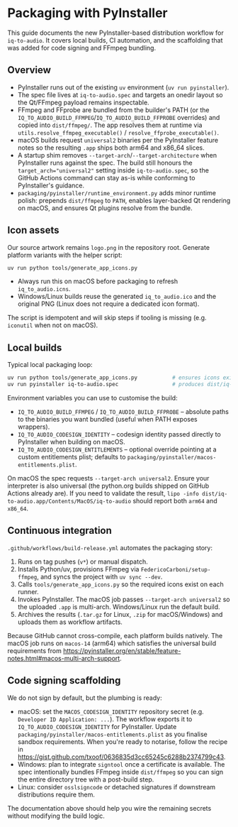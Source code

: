 # Packaging with PyInstaller

This guide documents the new PyInstaller-based distribution workflow for
`iq-to-audio`. It covers local builds, CI automation, and the scaffolding that
was added for code signing and FFmpeg bundling.

## Overview

- PyInstaller runs out of the existing `uv` environment (`uv run pyinstaller`).
- The spec file lives at `iq-to-audio.spec` and targets an onedir layout so the
  Qt/FFmpeg payload remains inspectable.
- FFmpeg and FFprobe are bundled from the builder's PATH (or the
  `IQ_TO_AUDIO_BUILD_FFMPEG`/`IQ_TO_AUDIO_BUILD_FFPROBE` overrides) and copied
  into `dist/ffmpeg/`. The app resolves them at runtime via
  `utils.resolve_ffmpeg_executable()` / `resolve_ffprobe_executable()`.
- macOS builds request `universal2` binaries per the PyInstaller feature notes so
  the resulting `.app` ships both arm64 and x86_64 slices.
- A startup shim removes `--target-arch`/`--target-architecture` when PyInstaller
  runs against the spec. The build still honours the `target_arch="universal2"`
  setting inside `iq-to-audio.spec`, so the GitHub Actions command can stay as-is
  while conforming to PyInstaller's guidance.
- `packaging/pyinstaller/runtime_environment.py` adds minor runtime polish:
  prepends `dist/ffmpeg` to `PATH`, enables layer-backed Qt rendering on macOS,
  and ensures Qt plugins resolve from the bundle.

## Icon assets

Our source artwork remains `logo.png` in the repository root. Generate platform
variants with the helper script:

```bash
uv run python tools/generate_app_icons.py
```

- Always run this on macOS before packaging to refresh `iq_to_audio.icns`.
- Windows/Linux builds reuse the generated `iq_to_audio.ico` and the original PNG
  (Linux does not require a dedicated icon format).

The script is idempotent and will skip steps if tooling is missing (e.g. `iconutil`
when not on macOS).

## Local builds

Typical local packaging loop:

```bash
uv run python tools/generate_app_icons.py           # ensures icons exist
uv run pyinstaller iq-to-audio.spec                 # produces dist/iq-to-audio*
```

Environment variables you can use to customise the build:

- `IQ_TO_AUDIO_BUILD_FFMPEG` / `IQ_TO_AUDIO_BUILD_FFPROBE` – absolute paths to
  the binaries you want bundled (useful when PATH exposes wrappers).
- `IQ_TO_AUDIO_CODESIGN_IDENTITY` – codesign identity passed directly to
  PyInstaller when building on macOS.
- `IQ_TO_AUDIO_CODESIGN_ENTITLEMENTS` – optional override pointing at a custom
  entitlements plist; defaults to `packaging/pyinstaller/macos-entitlements.plist`.

On macOS the spec requests `--target-arch universal2`. Ensure your interpreter is
also universal (the python.org builds shipped on GitHub Actions already are).
If you need to validate the result, `lipo -info dist/iq-to-audio.app/Contents/MacOS/iq-to-audio`
should report both `arm64` and `x86_64`.

## Continuous integration

`.github/workflows/build-release.yml` automates the packaging story:

1. Runs on tag pushes (`v*`) or manual dispatch.
2. Installs Python/uv, provisions FFmpeg via `FedericoCarboni/setup-ffmpeg`, and
   syncs the project with `uv sync --dev`.
3. Calls `tools/generate_app_icons.py` so the required icons exist on each
   runner.
4. Invokes PyInstaller. The macOS job passes `--target-arch universal2` so the
   uploaded `.app` is multi-arch. Windows/Linux run the default build.
5. Archives the results (`.tar.gz` for Linux, `.zip` for macOS/Windows) and
   uploads them as workflow artifacts.

Because GitHub cannot cross-compile, each platform builds natively. The macOS job
runs on `macos-14` (arm64) which satisfies the universal build requirements from
<https://pyinstaller.org/en/stable/feature-notes.html#macos-multi-arch-support>.

## Code signing scaffolding

We do not sign by default, but the plumbing is ready:

- macOS: set the `MACOS_CODESIGN_IDENTITY` repository secret (e.g.
  `Developer ID Application: ...`). The workflow exports it to
  `IQ_TO_AUDIO_CODESIGN_IDENTITY` for PyInstaller. Update
  `packaging/pyinstaller/macos-entitlements.plist` as you finalise sandbox
  requirements. When you're ready to notarise, follow the recipe in
  <https://gist.github.com/txoof/0636835d3cc65245c6288b2374799c43>.
- Windows: plan to integrate `signtool` once a certificate is available. The
  spec intentionally bundles FFmpeg inside `dist/ffmpeg` so you can sign the
  entire directory tree with a post-build step.
- Linux: consider `osslsigncode` or detached signatures if downstream
  distributions require them.

The documentation above should help you wire the remaining secrets without
modifying the build logic.
